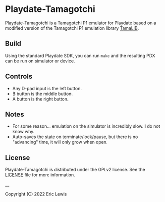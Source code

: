 # Playdate-Tamagotchi
Playdate-Tamagotchi is a Tamagotchi P1 emulator for Playdate based on a modified version of the Tamagotchi P1 emulation library [TamaLIB](https://github.com/jcrona/tamalib/).

## Build
Using the standard Playdate SDK, you can run `make` and the resulting PDX can be run on simulator or device.

## Controls
- Any D-pad input is the left button.
- B button is the middle button.
- A button is the right button.

## Notes
- For some reason... emulation on the simulator is incredibly slow. I do not know why.
- Auto-saves the state on terminate/lock/pause, but there is no "advancing" time, it will only grow when open.

## License
Playdate-Tamagotchi is distributed under the GPLv2 license. See the [LICENSE](./LICENSE) file for more information.

__

Copyright (C) 2022 Eric Lewis
